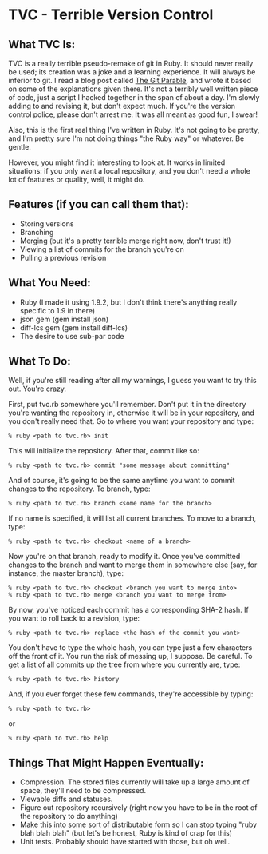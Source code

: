 TVC - Terrible Version Control
==============================

What TVC Is:
------------
TVC is a really terrible pseudo-remake of git in Ruby.  It should never really be used; its creation was a joke and a learning experience.  It will always be inferior to git.  I read a blog post called [The Git Parable](http://tom.preston-werner.com/2009/05/19/the-git-parable.html), and wrote it based on some of the explanations given there.  It's not a terribly well written piece of code, just a script I hacked together in the span of about a day.  I'm slowly adding to and revising it, but don't expect much.  If you're the version control police, please don't arrest me.  It was all meant as good fun, I swear!

Also, this is the first real thing I've written in Ruby.  It's not going to be pretty, and I'm pretty sure I'm not doing things "the Ruby way" or whatever.  Be gentle.

However, you might find it interesting to look at.  It works in limited situations: if you only want a local repository, and you don't need a whole lot of features or quality, well, it might do.  

Features (if you can call them that):
---------
* Storing versions
* Branching
* Merging (but it's a pretty terrible merge right now, don't trust it!)
* Viewing a list of commits for the branch you're on
* Pulling a previous revision

What You Need:
-------------
* Ruby (I made it using 1.9.2, but I don't think there's anything really specific to 1.9 in there)
* json gem (gem install json)
* diff-lcs gem (gem install diff-lcs)
* The desire to use sub-par code

What To Do:
-----------
Well, if you're still reading after all my warnings, I guess you want to try this out.  You're crazy.  

First, put tvc.rb somewhere you'll remember.  Don't put it in the directory you're wanting the repository in, otherwise it will be in your repository, and you don't really need that.  Go to where you want your repository and type:
	
	% ruby <path to tvc.rb> init
	
This will initialize the repository.  After that, commit like so:

	% ruby <path to tvc.rb> commit "some message about committing"
	
And of course, it's going to be the same anytime you want to commit changes to the repository.  To branch, type:

	% ruby <path to tvc.rb> branch <some name for the branch>
	
If no name is specified, it will list all current branches.  To move to a branch, type:

	% ruby <path to tvc.rb> checkout <name of a branch>
	
Now you're on that branch, ready to modify it.  Once you've committed changes to the branch and want to merge them in somewhere else (say, for instance, the master branch), type:

	% ruby <path to tvc.rb> checkout <branch you want to merge into>
	% ruby <path to tvc.rb> merge <branch you want to merge from>
	
By now, you've noticed each commit has a corresponding SHA-2 hash.  If you want to roll back to a revision, type:
	
	% ruby <path to tvc.rb> replace <the hash of the commit you want>
	
You don't have to type the whole hash, you can type just a few characters off the front of it.  You run the risk of messing up, I suppose.  Be careful.  To get a list of all commits up the tree from where you currently are, type:

	% ruby <path to tvc.rb> history
	
And, if you ever forget these few commands, they're accessible by typing:

	% ruby <path to tvc.rb> 
	
or

	% ruby <path to tvc.rb> help
	

Things That Might Happen Eventually:
-------------
* Compression.  The stored files currently will take up a large amount of space, they'll need to be compressed.
* Viewable diffs and statuses.
* Figure out repository recursively (right now you have to be in the root of the repository to do anything)
* Make this into some sort of distributable form so I can stop typing "ruby <path to tvc.rb> blah blah blah" (but let's be honest, Ruby is kind of crap for this)
* Unit tests.  Probably should have started with those, but oh well.